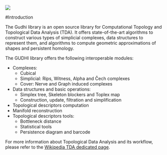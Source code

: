 ![](https://gudhi.inria.fr/images/gudhi_architecture.png)

#Introduction

The Gudhi library is an open source library for Computational Topology and
Topological Data Analysis (TDA). It offers state-of-the-art algorithms
to construct various types of simplicial complexes, data structures to
represent them, and algorithms to compute geometric approximations of shapes
and persistent homology.

The GUDHI library offers the following interoperable modules:
* Complexes:
   * Cubical
   * Simplicial: Rips, Witness, Alpha and Čech complexes
   * Cover: Nerve and Graph induced complexes
* Data structures and basic operations:
   * Simplex tree, Skeleton blockers and Toplex map
   * Construction, update, filtration and simplification
* Topological descriptors computation
* Manifold reconstruction
* Topological descriptors tools:
   * Bottleneck distance
   * Statistical tools
   * Persistence diagram and barcode

For more information about Topological Data Analysis and its workflow, please
refer to the [Wikipedia TDA dedicated page][1].

 [1]: https://en.wikipedia.org/wiki/Topological_data_analysis

